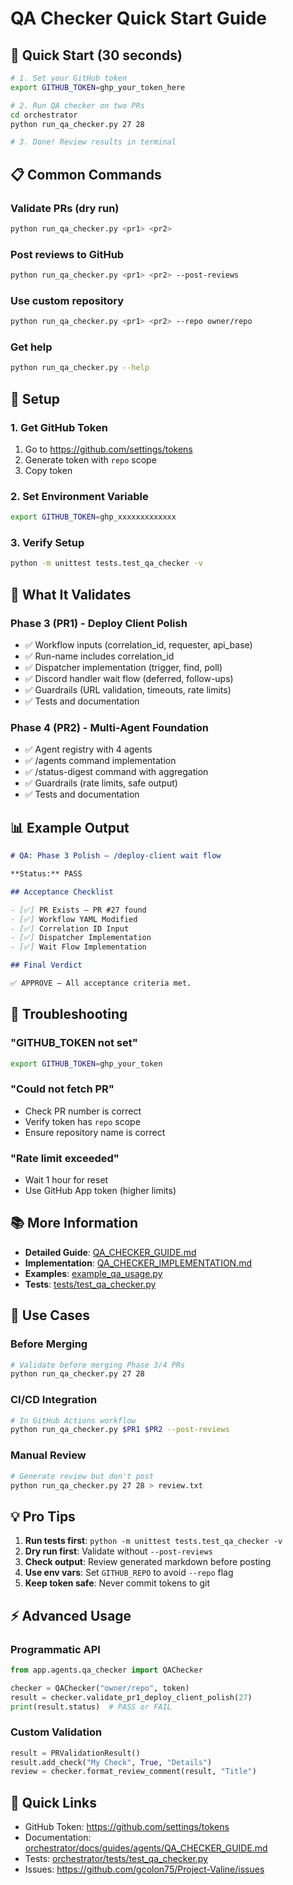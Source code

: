 # QA Checker Quick Start Guide

## 🚀 Quick Start (30 seconds)

```bash
# 1. Set your GitHub token
export GITHUB_TOKEN=ghp_your_token_here

# 2. Run QA checker on two PRs
cd orchestrator
python run_qa_checker.py 27 28

# 3. Done! Review results in terminal
```

## 📋 Common Commands

### Validate PRs (dry run)
```bash
python run_qa_checker.py <pr1> <pr2>
```

### Post reviews to GitHub
```bash
python run_qa_checker.py <pr1> <pr2> --post-reviews
```

### Use custom repository
```bash
python run_qa_checker.py <pr1> <pr2> --repo owner/repo
```

### Get help
```bash
python run_qa_checker.py --help
```

## 🔧 Setup

### 1. Get GitHub Token
1. Go to https://github.com/settings/tokens
2. Generate token with `repo` scope
3. Copy token

### 2. Set Environment Variable
```bash
export GITHUB_TOKEN=ghp_xxxxxxxxxxxxx
```

### 3. Verify Setup
```bash
python -m unittest tests.test_qa_checker -v
```

## 📖 What It Validates

### Phase 3 (PR1) - Deploy Client Polish
- ✅ Workflow inputs (correlation_id, requester, api_base)
- ✅ Run-name includes correlation_id
- ✅ Dispatcher implementation (trigger, find, poll)
- ✅ Discord handler wait flow (deferred, follow-ups)
- ✅ Guardrails (URL validation, timeouts, rate limits)
- ✅ Tests and documentation

### Phase 4 (PR2) - Multi-Agent Foundation
- ✅ Agent registry with 4 agents
- ✅ /agents command implementation
- ✅ /status-digest command with aggregation
- ✅ Guardrails (rate limits, safe output)
- ✅ Tests and documentation

## 📊 Example Output

```markdown
# QA: Phase 3 Polish — /deploy-client wait flow

**Status:** PASS

## Acceptance Checklist

- [✅] PR Exists — PR #27 found
- [✅] Workflow YAML Modified
- [✅] Correlation ID Input
- [✅] Dispatcher Implementation
- [✅] Wait Flow Implementation

## Final Verdict

✅ APPROVE — All acceptance criteria met.
```

## 🐛 Troubleshooting

### "GITHUB_TOKEN not set"
```bash
export GITHUB_TOKEN=ghp_your_token
```

### "Could not fetch PR"
- Check PR number is correct
- Verify token has `repo` scope
- Ensure repository name is correct

### "Rate limit exceeded"
- Wait 1 hour for reset
- Use GitHub App token (higher limits)

## 📚 More Information

- **Detailed Guide**: [QA_CHECKER_GUIDE.md](QA_CHECKER_GUIDE.md)
- **Implementation**: [QA_CHECKER_IMPLEMENTATION.md](QA_CHECKER_IMPLEMENTATION.md)
- **Examples**: [example_qa_usage.py](example_qa_usage.py)
- **Tests**: [tests/test_qa_checker.py](tests/test_qa_checker.py)

## 🎯 Use Cases

### Before Merging
```bash
# Validate before merging Phase 3/4 PRs
python run_qa_checker.py 27 28
```

### CI/CD Integration
```bash
# In GitHub Actions workflow
python run_qa_checker.py $PR1 $PR2 --post-reviews
```

### Manual Review
```bash
# Generate review but don't post
python run_qa_checker.py 27 28 > review.txt
```

## 💡 Pro Tips

1. **Run tests first**: `python -m unittest tests.test_qa_checker -v`
2. **Dry run first**: Validate without `--post-reviews`
3. **Check output**: Review generated markdown before posting
4. **Use env vars**: Set `GITHUB_REPO` to avoid `--repo` flag
5. **Keep token safe**: Never commit tokens to git

## ⚡ Advanced Usage

### Programmatic API
```python
from app.agents.qa_checker import QAChecker

checker = QAChecker("owner/repo", token)
result = checker.validate_pr1_deploy_client_polish(27)
print(result.status)  # PASS or FAIL
```

### Custom Validation
```python
result = PRValidationResult()
result.add_check("My Check", True, "Details")
review = checker.format_review_comment(result, "Title")
```

## 🔗 Quick Links

- GitHub Token: https://github.com/settings/tokens
- Documentation: [orchestrator/docs/guides/agents/QA_CHECKER_GUIDE.md](QA_CHECKER_GUIDE.md)
- Tests: [orchestrator/tests/test_qa_checker.py](tests/test_qa_checker.py)
- Issues: https://github.com/gcolon75/Project-Valine/issues
